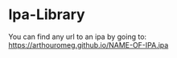 # Ipa-Library
You can find any url to an ipa by going to: https://arthouromeg.github.io/NAME-OF-IPA.ipa
